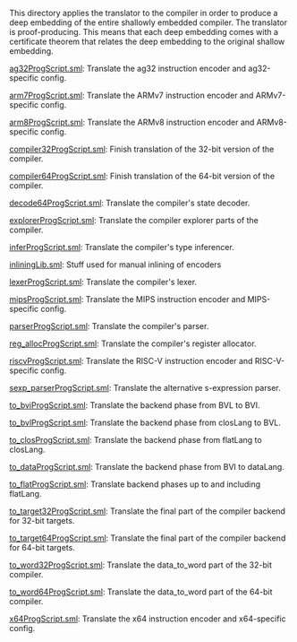 This directory applies the translator to the compiler in order to
produce a deep embedding of the entire shallowly embedded compiler.
The translator is proof-producing. This means that each deep embedding
comes with a certificate theorem that relates the deep embedding to
the original shallow embedding.

[ag32ProgScript.sml](ag32ProgScript.sml):
Translate the ag32 instruction encoder and ag32-specific config.

[arm7ProgScript.sml](arm7ProgScript.sml):
Translate the ARMv7 instruction encoder and ARMv7-specific config.

[arm8ProgScript.sml](arm8ProgScript.sml):
Translate the ARMv8 instruction encoder and ARMv8-specific config.

[compiler32ProgScript.sml](compiler32ProgScript.sml):
Finish translation of the 32-bit version of the compiler.

[compiler64ProgScript.sml](compiler64ProgScript.sml):
Finish translation of the 64-bit version of the compiler.

[decode64ProgScript.sml](decode64ProgScript.sml):
Translate the compiler's state decoder.

[explorerProgScript.sml](explorerProgScript.sml):
Translate the compiler explorer parts of the compiler.

[inferProgScript.sml](inferProgScript.sml):
Translate the compiler's type inferencer.

[inliningLib.sml](inliningLib.sml):
Stuff used for manual inlining of encoders

[lexerProgScript.sml](lexerProgScript.sml):
Translate the compiler's lexer.

[mipsProgScript.sml](mipsProgScript.sml):
Translate the MIPS instruction encoder and MIPS-specific config.

[parserProgScript.sml](parserProgScript.sml):
Translate the compiler's parser.

[reg_allocProgScript.sml](reg_allocProgScript.sml):
Translate the compiler's register allocator.

[riscvProgScript.sml](riscvProgScript.sml):
Translate the RISC-V instruction encoder and RISC-V-specific config.

[sexp_parserProgScript.sml](sexp_parserProgScript.sml):
Translate the alternative s-expression parser.

[to_bviProgScript.sml](to_bviProgScript.sml):
Translate the backend phase from BVL to BVI.

[to_bvlProgScript.sml](to_bvlProgScript.sml):
Translate the backend phase from closLang to BVL.

[to_closProgScript.sml](to_closProgScript.sml):
Translate the backend phase from flatLang to closLang.

[to_dataProgScript.sml](to_dataProgScript.sml):
Translate the backend phase from BVI to dataLang.

[to_flatProgScript.sml](to_flatProgScript.sml):
Translate backend phases up to and including flatLang.

[to_target32ProgScript.sml](to_target32ProgScript.sml):
Translate the final part of the compiler backend for 32-bit targets.

[to_target64ProgScript.sml](to_target64ProgScript.sml):
Translate the final part of the compiler backend for 64-bit targets.

[to_word32ProgScript.sml](to_word32ProgScript.sml):
Translate the data_to_word part of the 32-bit compiler.

[to_word64ProgScript.sml](to_word64ProgScript.sml):
Translate the data_to_word part of the 64-bit compiler.

[x64ProgScript.sml](x64ProgScript.sml):
Translate the x64 instruction encoder and x64-specific config.
